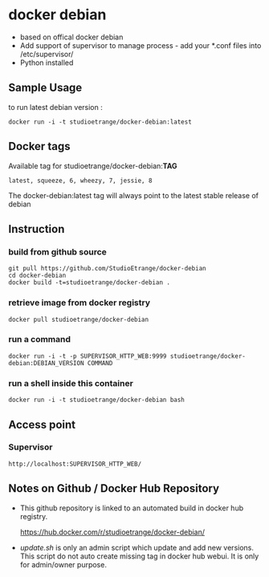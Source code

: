 # docker debian

* based on offical docker debian
* Add support of supervisor to manage process - add your *.conf files into /etc/supervisor/
* Python installed

## Sample Usage

to run latest debian version :

	docker run -i -t studioetrange/docker-debian:latest


## Docker tags

Available tag for studioetrange/docker-debian:__TAG__

	latest, squeeze, 6, wheezy, 7, jessie, 8

The docker-debian:latest tag will always point to the latest stable release of debian

## Instruction 

### build from github source

	git pull https://github.com/StudioEtrange/docker-debian
	cd docker-debian
	docker build -t=studioetrange/docker-debian .

### retrieve image from docker registry

	docker pull studioetrange/docker-debian

### run a command

	docker run -i -t -p SUPERVISOR_HTTP_WEB:9999 studioetrange/docker-debian:DEBIAN_VERSION COMMAND

### run a shell inside this container

	docker run -i -t studioetrange/docker-debian bash


## Access point

### Supervisor

	http://localhost:SUPERVISOR_HTTP_WEB/


## Notes on Github / Docker Hub Repository

* This github repository is linked to an automated build in docker hub registry.

	https://hub.docker.com/r/studioetrange/docker-debian/

* _update.sh_ is only an admin script which update and add new versions. This script do not auto create missing tag in docker hub webui. It is only for admin/owner purpose.


